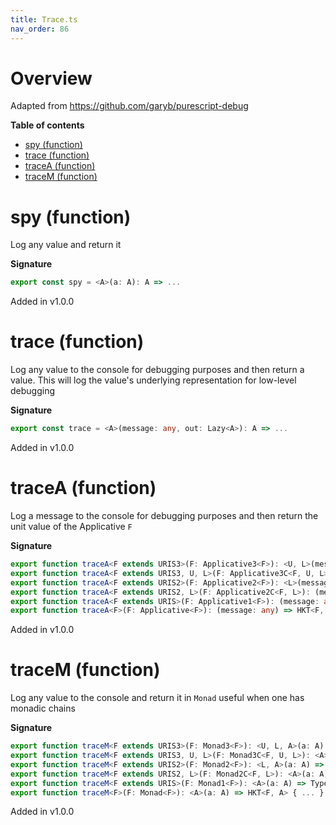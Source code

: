 ```yaml
---
title: Trace.ts
nav_order: 86
---
```


# Overview

Adapted from https://github.com/garyb/purescript-debug

**Table of contents**

- [spy (function)](#spy-function)
- [trace (function)](#trace-function)
- [traceA (function)](#tracea-function)
- [traceM (function)](#tracem-function)

# spy (function)

Log any value and return it

**Signature**

```ts
export const spy = <A>(a: A): A => ...
```

Added in v1.0.0

# trace (function)

Log any value to the console for debugging purposes and then return a value. This will log the value's underlying
representation for low-level debugging

**Signature**

```ts
export const trace = <A>(message: any, out: Lazy<A>): A => ...
```

Added in v1.0.0

# traceA (function)

Log a message to the console for debugging purposes and then return the unit value of the Applicative `F`

**Signature**

```ts
export function traceA<F extends URIS3>(F: Applicative3<F>): <U, L>(message: any) => Type3<F, U, L, void>
export function traceA<F extends URIS3, U, L>(F: Applicative3C<F, U, L>): (message: any) => Type3<F, U, L, void>
export function traceA<F extends URIS2>(F: Applicative2<F>): <L>(message: any) => Type2<F, L, void>
export function traceA<F extends URIS2, L>(F: Applicative2C<F, L>): (message: any) => Type2<F, L, void>
export function traceA<F extends URIS>(F: Applicative1<F>): (message: any) => Type<F, void>
export function traceA<F>(F: Applicative<F>): (message: any) => HKT<F, void> { ... }
```

Added in v1.0.0

# traceM (function)

Log any value to the console and return it in `Monad` useful when one has monadic chains

**Signature**

```ts
export function traceM<F extends URIS3>(F: Monad3<F>): <U, L, A>(a: A) => Type3<F, U, L, A>
export function traceM<F extends URIS3, U, L>(F: Monad3C<F, U, L>): <A>(a: A) => Type3<F, U, L, A>
export function traceM<F extends URIS2>(F: Monad2<F>): <L, A>(a: A) => Type2<F, L, A>
export function traceM<F extends URIS2, L>(F: Monad2C<F, L>): <A>(a: A) => Type2<F, L, A>
export function traceM<F extends URIS>(F: Monad1<F>): <A>(a: A) => Type<F, A>
export function traceM<F>(F: Monad<F>): <A>(a: A) => HKT<F, A> { ... }
```

Added in v1.0.0
